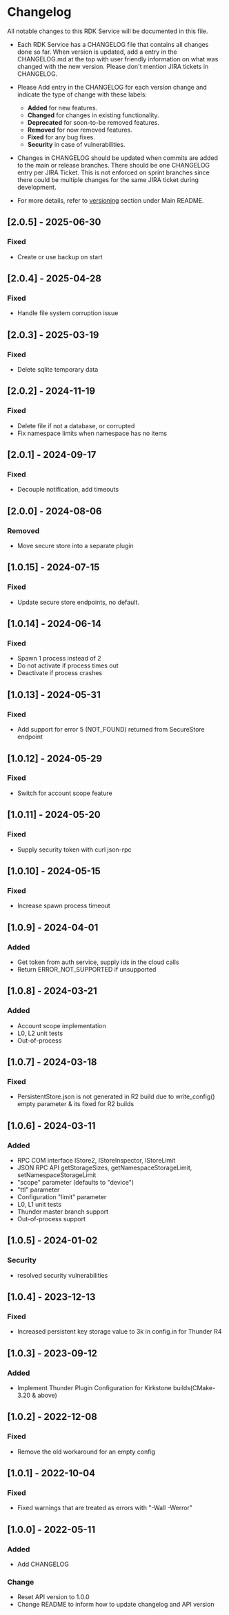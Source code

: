 # Changelog

All notable changes to this RDK Service will be documented in this file.

* Each RDK Service has a CHANGELOG file that contains all changes done so far. When version is updated, add a entry in the CHANGELOG.md at the top with user friendly information on what was changed with the new version. Please don't mention JIRA tickets in CHANGELOG. 

* Please Add entry in the CHANGELOG for each version change and indicate the type of change with these labels:
    * **Added** for new features.
    * **Changed** for changes in existing functionality.
    * **Deprecated** for soon-to-be removed features.
    * **Removed** for now removed features.
    * **Fixed** for any bug fixes.
    * **Security** in case of vulnerabilities.

* Changes in CHANGELOG should be updated when commits are added to the main or release branches. There should be one CHANGELOG entry per JIRA Ticket. This is not enforced on sprint branches since there could be multiple changes for the same JIRA ticket during development. 

* For more details, refer to [versioning](https://github.com/rdkcentral/rdkservices#versioning) section under Main README.

## [2.0.5] - 2025-06-30
### Fixed
- Create or use backup on start

## [2.0.4] - 2025-04-28
### Fixed
- Handle file system corruption issue

## [2.0.3] - 2025-03-19
### Fixed
- Delete sqlite temporary data

## [2.0.2] - 2024-11-19
### Fixed
- Delete file if not a database, or corrupted
- Fix namespace limits when namespace has no items

## [2.0.1] - 2024-09-17
### Fixed
- Decouple notification, add timeouts

## [2.0.0] - 2024-08-06
### Removed
- Move secure store into a separate plugin

## [1.0.15] - 2024-07-15
### Fixed
- Update secure store endpoints, no default.

## [1.0.14] - 2024-06-14
### Fixed
- Spawn 1 process instead of 2
- Do not activate if process times out
- Deactivate if process crashes

## [1.0.13] - 2024-05-31
### Fixed
- Add support for error 5 (NOT_FOUND) returned from SecureStore endpoint

## [1.0.12] - 2024-05-29
### Fixed
- Switch for account scope feature

## [1.0.11] - 2024-05-20
### Fixed
- Supply security token with curl json-rpc

## [1.0.10] - 2024-05-15
### Fixed
- Increase spawn process timeout

## [1.0.9] - 2024-04-01
### Added
- Get token from auth service, supply ids in the cloud calls
- Return ERROR_NOT_SUPPORTED if unsupported

## [1.0.8] - 2024-03-21
### Added
- Account scope implementation
- L0, L2 unit tests
- Out-of-process

## [1.0.7] - 2024-03-18
### Fixed
- PersistentStore.json is not generated  in R2 build due to write_config() empty parameter & its fixed for R2 builds

## [1.0.6] - 2024-03-11
### Added
- RPC COM interface IStore2, IStoreInspector, IStoreLimit
- JSON RPC API getStorageSizes, getNamespaceStorageLimit, setNamespaceStorageLimit
- "scope" parameter (defaults to "device")
- "ttl" parameter
- Configuration "limit" parameter
- L0, L1 unit tests
- Thunder master branch support
- Out-of-process support

## [1.0.5] - 2024-01-02
### Security
- resolved security vulnerabilities

## [1.0.4] - 2023-12-13
### Fixed
- Increased persistent key storage value to 3k in config.in for Thunder R4

## [1.0.3] - 2023-09-12
### Added
- Implement Thunder Plugin Configuration for Kirkstone builds(CMake-3.20 & above)

## [1.0.2] - 2022-12-08
### Fixed
- Remove the old workaround for an empty config

## [1.0.1] - 2022-10-04
### Fixed
- Fixed warnings that are treated as errors with "-Wall -Werror"

## [1.0.0] - 2022-05-11
### Added
- Add CHANGELOG

### Change
- Reset API version to 1.0.0
- Change README to inform how to update changelog and API version
